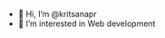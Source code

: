 - 👋 Hi, I’m @kritsanapr
- 👀 I’m interested in Web development
<!---
kritsanapr/kritsanapr is a ✨ special ✨ repository because its `README.md` (this file) appears on your GitHub profile.
You can click the Preview link to take a look at your changes.
--->
